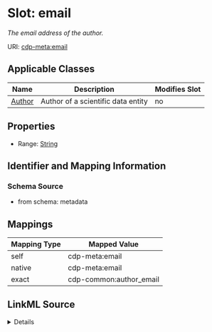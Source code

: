 

# Slot: email


_The email address of the author._



URI: [cdp-meta:email](metadataemail)



<!-- no inheritance hierarchy -->





## Applicable Classes

| Name | Description | Modifies Slot |
| --- | --- | --- |
| [Author](Author.md) | Author of a scientific data entity |  no  |







## Properties

* Range: [String](String.md)





## Identifier and Mapping Information







### Schema Source


* from schema: metadata




## Mappings

| Mapping Type | Mapped Value |
| ---  | ---  |
| self | cdp-meta:email |
| native | cdp-meta:email |
| exact | cdp-common:author_email |




## LinkML Source

<details>
```yaml
name: email
description: The email address of the author.
from_schema: metadata
exact_mappings:
- cdp-common:author_email
rank: 1000
alias: email
owner: Author
domain_of:
- Author
range: string
inlined: true
inlined_as_list: true

```
</details>
